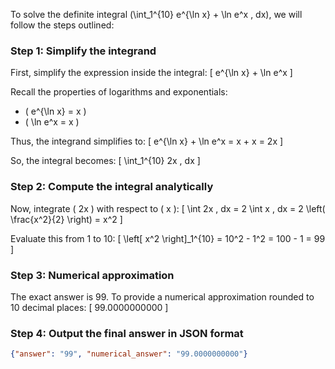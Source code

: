 To solve the definite integral \(\int_1^{10} e^{\ln x} + \ln e^x \, dx\), we will follow the steps outlined:

### Step 1: Simplify the integrand

First, simplify the expression inside the integral:
\[ e^{\ln x} + \ln e^x \]

Recall the properties of logarithms and exponentials:
- \( e^{\ln x} = x \)
- \( \ln e^x = x \)

Thus, the integrand simplifies to:
\[ e^{\ln x} + \ln e^x = x + x = 2x \]

So, the integral becomes:
\[ \int_1^{10} 2x \, dx \]

### Step 2: Compute the integral analytically

Now, integrate \( 2x \) with respect to \( x \):
\[ \int 2x \, dx = 2 \int x \, dx = 2 \left( \frac{x^2}{2} \right) = x^2 \]

Evaluate this from 1 to 10:
\[ \left[ x^2 \right]_1^{10} = 10^2 - 1^2 = 100 - 1 = 99 \]

### Step 3: Numerical approximation

The exact answer is 99. To provide a numerical approximation rounded to 10 decimal places:
\[ 99.0000000000 \]

### Step 4: Output the final answer in JSON format

```json
{"answer": "99", "numerical_answer": "99.0000000000"}
```